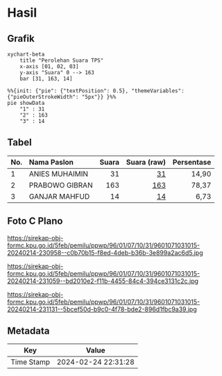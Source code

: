 # Hasil

## Grafik

```mermaid
xychart-beta
    title "Perolehan Suara TPS"
    x-axis [01, 02, 03]
    y-axis "Suara" 0 --> 163
    bar [31, 163, 14]
```

```mermaid
%%{init: {"pie": {"textPosition": 0.5}, "themeVariables": {"pieOuterStrokeWidth": "5px"}} }%%
pie showData
    "1" : 31
    "2" : 163
    "3" : 14
```

## Tabel

| No. | Nama Paslon    | Suara | Suara (raw) | Persentase |
|:--- |:-------------- | -----:| -----------:| ----------:|
| 1   | ANIES MUHAIMIN | 31    | [31][p-1]   | 14,90      |
| 2   | PRABOWO GIBRAN | 163   | [163][p-2]  | 78,37      |
| 3   | GANJAR MAHFUD  | 14    | [14][p-3]   | 6,73       |


[p-1]: https://github.com/gigit-pemilu/pemilu-2024-96-papua-barat-daya/blob/main/pilpres/hitung-suara/sub/96-papua-barat-daya/sub/01-sorong/sub/07-aimas/sub/1031-malasom/sub/015-tps/sub/paslon-1.txt
[p-2]: https://github.com/gigit-pemilu/pemilu-2024-96-papua-barat-daya/blob/main/pilpres/hitung-suara/sub/96-papua-barat-daya/sub/01-sorong/sub/07-aimas/sub/1031-malasom/sub/015-tps/sub/paslon-2.txt
[p-3]: https://github.com/gigit-pemilu/pemilu-2024-96-papua-barat-daya/blob/main/pilpres/hitung-suara/sub/96-papua-barat-daya/sub/01-sorong/sub/07-aimas/sub/1031-malasom/sub/015-tps/sub/paslon-3.txt

## Foto C Plano

https://sirekap-obj-formc.kpu.go.id/5feb/pemilu/ppwp/96/01/07/10/31/9601071031015-20240214-230958--c0b70b15-f8ed-4deb-b36b-3e899a2ac6d5.jpg

https://sirekap-obj-formc.kpu.go.id/5feb/pemilu/ppwp/96/01/07/10/31/9601071031015-20240214-231059--bd2010e2-f11b-4455-84c4-394ce3131c2c.jpg

https://sirekap-obj-formc.kpu.go.id/5feb/pemilu/ppwp/96/01/07/10/31/9601071031015-20240214-231131--5bcef50d-b9c0-4f78-bde2-896d1fbc9a39.jpg


## Metadata

| Key        | Value               |
| ---------- | ------------------- |
| Time Stamp | 2024-02-24 22:31:28 |




